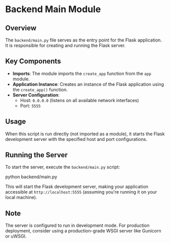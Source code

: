 # Backend Main Module

## Overview

The `backend/main.py` file serves as the entry point for the Flask application. It is responsible for creating and running the Flask server.

## Key Components

- **Imports**: The module imports the `create_app` function from the `app` module.
- **Application Instance**: Creates an instance of the Flask application using the `create_app()` function.
- **Server Configuration**: 
  - Host: `0.0.0.0` (listens on all available network interfaces)
  - Port: `5555`

## Usage

When this script is run directly (not imported as a module), it starts the Flask development server with the specified host and port configurations.

## Running the Server

To start the server, execute the `backend/main.py` script:


python backend/main.py


This will start the Flask development server, making your application accessible at `http://localhost:5555` (assuming you're running it on your local machine).

## Note

The server is configured to run in development mode. For production deployment, consider using a production-grade WSGI server like Gunicorn or uWSGI.
